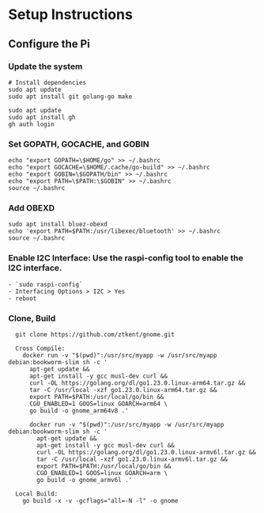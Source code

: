 # Setup Instructions

## Configure the Pi
### Update the system
```shell
# Install dependencies
sudo apt update
sudo apt install git golang-go make

sudo apt update
sudo apt install gh
gh auth login
```

### Set GOPATH, GOCACHE, and GOBIN
```shell
echo "export GOPATH=\$HOME/go" >> ~/.bashrc
echo "export GOCACHE=\$HOME/.cache/go-build" >> ~/.bashrc
echo "export GOBIN=\$GOPATH/bin" >> ~/.bashrc
echo "export PATH=\$PATH:\$GOBIN" >> ~/.bashrc
source ~/.bashrc
```

### Add OBEXD
```shell
sudo apt install bluez-obexd
echo 'export PATH=$PATH:/usr/libexec/bluetooth' >> ~/.bashrc
source ~/.bashrc
```

### Enable I2C Interface: Use the raspi-config tool to enable the I2C interface.
```shell
- `sudo raspi-config`
- Interfacing Options > I2C > Yes
- reboot
```

### Clone, Build
```shell
  git clone https://github.com/ztkent/gnome.git

  Cross Compile:
    docker run -v "$(pwd)":/usr/src/myapp -w /usr/src/myapp debian:bookworm-slim sh -c '
      apt-get update &&
      apt-get install -y gcc musl-dev curl &&
      curl -OL https://golang.org/dl/go1.23.0.linux-arm64.tar.gz &&
      tar -C /usr/local -xzf go1.23.0.linux-arm64.tar.gz &&
      export PATH=$PATH:/usr/local/go/bin &&
      CGO_ENABLED=1 GOOS=linux GOARCH=arm64 \
      go build -o gnome_arm64v8 .'

      docker run -v "$(pwd)":/usr/src/myapp -w /usr/src/myapp debian:bookworm-slim sh -c '
        apt-get update &&
        apt-get install -y gcc musl-dev curl &&
        curl -OL https://golang.org/dl/go1.23.0.linux-armv6l.tar.gz &&
        tar -C /usr/local -xzf go1.23.0.linux-armv6l.tar.gz &&
        export PATH=$PATH:/usr/local/go/bin &&
        CGO_ENABLED=1 GOOS=linux GOARCH=arm \
        go build -o gnome_armv6l .'

  Local Build:
    go build -x -v -gcflags="all=-N -l" -o gnome
```
